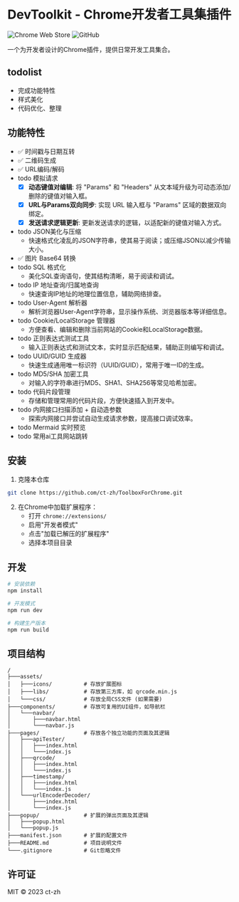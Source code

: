 # DevToolkit - Chrome开发者工具集插件

![Chrome Web Store](https://img.shields.io/chrome-web-store/v/your-extension-id-here) 
![GitHub](https://img.shields.io/github/license/ct-zh/ToolboxForChrome)

一个为开发者设计的Chrome插件，提供日常开发工具集合。

## todolist
- 完成功能特性
- 样式美化
- 代码优化、整理

## 功能特性
- ✅ 时间戳与日期互转
- ✅ 二维码生成
- ✅ URL编码/解码
- todo 模拟请求
  - [x] **动态键值对编辑**: 将 "Params" 和 "Headers" 从文本域升级为可动态添加/删除的键值对输入框。
  - [x] **URL与Params双向同步**: 实现 URL 输入框与 "Params" 区域的数据双向绑定。
  - [x] **发送请求逻辑更新**: 更新发送请求的逻辑，以适配新的键值对输入方式。
- todo JSON美化与压缩
  - 快速格式化凌乱的JSON字符串，使其易于阅读；或压缩JSON以减少传输大小。
- ✅ 图片 Base64 转换
- todo SQL 格式化
  - 美化SQL查询语句，使其结构清晰，易于阅读和调试。
- todo IP 地址查询/归属地查询
  - 快速查询IP地址的地理位置信息，辅助网络排查。
- todo User-Agent 解析器
  - 解析浏览器User-Agent字符串，显示操作系统、浏览器版本等详细信息。
- todo Cookie/LocalStorage 管理器
  - 方便查看、编辑和删除当前网站的Cookie和LocalStorage数据。
- todo 正则表达式测试工具
  - 输入正则表达式和测试文本，实时显示匹配结果，辅助正则编写和调试。
- todo UUID/GUID 生成器
  - 快速生成通用唯一标识符（UUID/GUID），常用于唯一ID的生成。
- todo MD5/SHA 加密工具
  - 对输入的字符串进行MD5、SHA1、SHA256等常见哈希加密。
- todo 代码片段管理
  - 存储和管理常用的代码片段，方便快速插入到开发中。
- todo 内网接口扫描添加 + 自动造参数
  - 探索内网接口并尝试自动生成请求参数，提高接口调试效率。
- todo Mermaid 实时预览
- todo 常用ai工具网站跳转

## 安装
1. 克隆本仓库
```bash
git clone https://github.com/ct-zh/ToolboxForChrome.git
```
2. 在Chrome中加载扩展程序：
   - 打开 `chrome://extensions/`
   - 启用"开发者模式"
   - 点击"加载已解压的扩展程序"
   - 选择本项目目录

## 开发
```bash
# 安装依赖
npm install

# 开发模式
npm run dev

# 构建生产版本
npm run build
```

## 项目结构
```
/
├───assets/
│   ├───icons/          # 存放扩展图标
│   ├───libs/           # 存放第三方库，如 qrcode.min.js
│   └───css/            # 存放全局CSS文件 (如果需要)
├───components/         # 存放可复用的UI组件，如导航栏
│   └───navbar/
│       ├───navbar.html
│       └───navbar.js
├───pages/              # 存放各个独立功能的页面及其逻辑
│   ├───apiTester/
│   │   ├───index.html
│   │   └───index.js
│   ├───qrcode/
│   │   ├───index.html
│   │   └───index.js
│   ├───timestamp/
│   │   ├───index.html
│   │   └───index.js
│   └───urlEncoderDecoder/
│       ├───index.html
│       └───index.js
├───popup/              # 扩展的弹出页面及其逻辑
│   ├───popup.html
│   └───popup.js
├───manifest.json       # 扩展的配置文件
├───README.md           # 项目说明文件
└───.gitignore          # Git忽略文件
```

## 许可证
MIT © 2023 ct-zh